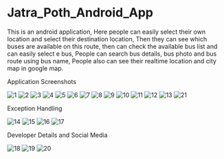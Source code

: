 # Jatra_Poth_Android_App

This is an android application, Here people can easily select their own location and select their destination location, Then they can see which buses are available on this route, then can check the available bus list and can easily select e bus, People can search bus details, bus photo and bus route using bus name, People also can see their realtime location and city map in google map.

Application Screenshots

![1](https://github.com/ShadmanShariar/Jatra_Poth_Android_App/assets/75669228/d176d473-90c6-447a-b009-e58cfba62742)
![2](https://github.com/ShadmanShariar/Jatra_Poth_Android_App/assets/75669228/fbc8b3a6-8a86-4643-a63b-77a269778a6a)
![3](https://github.com/ShadmanShariar/Jatra_Poth_Android_App/assets/75669228/968df393-b2e1-455f-b4e2-96a3c3ac452d)
![4](https://github.com/ShadmanShariar/Jatra_Poth_Android_App/assets/75669228/fe855a96-83e2-4c6c-8963-1a5deede1c50)
![5](https://github.com/ShadmanShariar/Jatra_Poth_Android_App/assets/75669228/2d50e091-50b5-4e0e-9c7d-63084c4b4190)
![6](https://github.com/ShadmanShariar/Jatra_Poth_Android_App/assets/75669228/1e912d46-a866-4eda-94e5-54bb9486c9a2)
![7](https://github.com/ShadmanShariar/Jatra_Poth_Android_App/assets/75669228/4967c2e5-f598-476b-be6e-4a7b5f955fbd)
![8](https://github.com/ShadmanShariar/Jatra_Poth_Android_App/assets/75669228/39be077b-c89e-4e42-9221-6dae78998186)
![9](https://github.com/ShadmanShariar/Jatra_Poth_Android_App/assets/75669228/01e97144-50dc-46ec-b278-07e9b93aab84)
![10](https://github.com/ShadmanShariar/Jatra_Poth_Android_App/assets/75669228/0a6c468a-8e12-4b6e-a2d1-d74927edeb1a)
![11](https://github.com/ShadmanShariar/Jatra_Poth_Android_App/assets/75669228/8ed2c8cd-d2f3-4fdd-9b1c-20ff81193ef4)
![12](https://github.com/ShadmanShariar/Jatra_Poth_Android_App/assets/75669228/b759b944-913b-4636-b6cf-4f587e8d6f41)
![13](https://github.com/ShadmanShariar/Jatra_Poth_Android_App/assets/75669228/09f7d98b-a2ca-4c85-855a-36fc81ba7d4d)
![21](https://github.com/ShadmanShariar/Jatra_Poth_Android_App/assets/75669228/af726927-dade-4300-8eaf-8bfc8cdc2cfd)

Exception Handling

![14](https://github.com/ShadmanShariar/Jatra_Poth_Android_App/assets/75669228/0c9de011-456c-4fed-8fbb-f6ba9dc2e128)
![15](https://github.com/ShadmanShariar/Jatra_Poth_Android_App/assets/75669228/7abf8b05-127b-4f8c-a614-ddc42f20f925)
![16](https://github.com/ShadmanShariar/Jatra_Poth_Android_App/assets/75669228/41bbab91-7b88-451a-bfb8-1aff0f5aaabf)
![17](https://github.com/ShadmanShariar/Jatra_Poth_Android_App/assets/75669228/d067e487-db16-43cb-a07c-e4b7c7c49531)

Developer Details and Social Media

![18](https://github.com/ShadmanShariar/Jatra_Poth_Android_App/assets/75669228/fee7d7b8-52ce-4303-9ac7-02edfd5ef8be)
![19](https://github.com/ShadmanShariar/Jatra_Poth_Android_App/assets/75669228/18656cd4-48ee-46c1-9782-eedba46e9a87)
![20](https://github.com/ShadmanShariar/Jatra_Poth_Android_App/assets/75669228/3ab4c86e-0b5e-43b9-a962-75f9066935cc)

